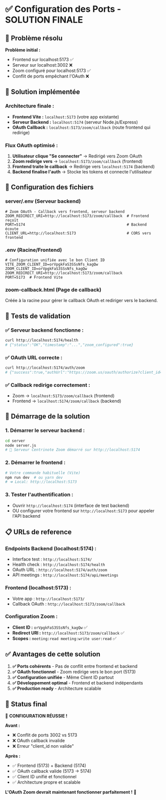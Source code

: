 # ✅ Configuration des Ports - SOLUTION FINALE

## 🎯 Problème résolu

**Problème initial :**
- Frontend sur localhost:5173 ✅
- Serveur sur localhost:3002 ❌
- Zoom configuré pour localhost:5173 ✅
- Conflit de ports empêchant l'OAuth ❌

## 🔧 Solution implémentée

### **Architecture finale :**
- **Frontend Vite :** `localhost:5173` (votre app existante)
- **Serveur Backend :** `localhost:5174` (serveur Node.js/Express)
- **OAuth Callback :** `localhost:5173/zoom/callback` (route frontend qui redirige)

### **Flux OAuth optimisé :**
1. **Utilisateur clique "Se connecter"** → Redirigé vers Zoom OAuth
2. **Zoom redirige vers** → `localhost:5173/zoom/callback` (frontend)
3. **Frontend traite le callback** → Redirige vers `localhost:5174` (backend)
4. **Backend finalise l'auth** → Stocke les tokens et connecte l'utilisateur

## 📁 Configuration des fichiers

### **server/.env** (Serveur backend)
```env
# Zoom OAuth - Callback vers frontend, serveur backend
ZOOM_REDIRECT_URI=http://localhost:5173/zoom/callback  # Frontend reçoit
PORT=5174                                              # Backend écoute
CLIENT_URL=http://localhost:5173                       # CORS vers frontend
```

### **.env** (Racine/Frontend)
```env
# Configuration unifiée avec le bon Client ID
VITE_ZOOM_CLIENT_ID=orVpgkFaS3SSsNfs_kagQw
ZOOM_CLIENT_ID=orVpgkFaS3SSsNfs_kagQw
ZOOM_REDIRECT_URI=http://localhost:5173/zoom/callback
PORT=5173  # Frontend Vite
```

### **zoom-callback.html** (Page de callback)
Créée à la racine pour gérer le callback OAuth et rediriger vers le backend.

## 🧪 Tests de validation

### ✅ Serveur backend fonctionne :
```bash
curl http://localhost:5174/health
# {"status":"OK","timestamp":"...","zoom_configured":true}
```

### ✅ OAuth URL correcte :
```bash
curl http://localhost:5174/auth/zoom
# {"success":true,"authUrl":"https://zoom.us/oauth/authorize?client_id=orVpgkFaS3SSsNfs_kagQw&redirect_uri=http%3A%2F%2Flocalhost%3A5173%2Fzoom%2Fcallback..."}
```

### ✅ Callback redirige correctement :
- Zoom → `localhost:5173/zoom/callback` (frontend)
- Frontend → `localhost:5174/zoom/callback` (backend)

## 🚀 Démarrage de la solution

### 1. **Démarrer le serveur backend :**
```bash
cd server
node server.js
# 🚀 Serveur Centrinote Zoom démarré sur http://localhost:5174
```

### 2. **Démarrer le frontend :**
```bash
# Votre commande habituelle (Vite)
npm run dev  # ou yarn dev
# ➜ Local: http://localhost:5173
```

### 3. **Tester l'authentification :**
- Ouvrir `http://localhost:5174` (interface de test backend)
- OU configurer votre frontend sur `http://localhost:5173` pour appeler l'API backend

## 📋 URLs de reference

### **Endpoints Backend (localhost:5174) :**
- Interface test : `http://localhost:5174/`
- Health check : `http://localhost:5174/health`
- OAuth URL : `http://localhost:5174/auth/zoom`
- API meetings : `http://localhost:5174/api/meetings`

### **Frontend (localhost:5173) :**
- Votre app : `http://localhost:5173/`
- Callback OAuth : `http://localhost:5173/zoom/callback`

### **Configuration Zoom :**
- **Client ID :** `orVpgkFaS3SSsNfs_kagQw` ✅
- **Redirect URI :** `http://localhost:5173/zoom/callback` ✅
- **Scopes :** `meeting:read meeting:write user:read` ✅

## ✅ Avantages de cette solution

1. **✅ Ports cohérents** - Pas de conflit entre frontend et backend
2. **✅ OAuth fonctionnel** - Zoom redirige vers le bon port (5173)
3. **✅ Configuration unifiée** - Même Client ID partout
4. **✅ Développement optimal** - Frontend et backend indépendants
5. **✅ Production ready** - Architecture scalable

## 🎉 Status final

🎯 **CONFIGURATION RÉUSSIE !**

**Avant :**
- ❌ Conflit de ports 3002 vs 5173
- ❌ OAuth callback invalide
- ❌ Erreur "client_id non valide"

**Après :**
- ✅ Frontend (5173) + Backend (5174)
- ✅ OAuth callback valide (5173 → 5174)
- ✅ Client ID unifié et fonctionnel
- ✅ Architecture propre et scalable

**L'OAuth Zoom devrait maintenant fonctionner parfaitement !** 🎉